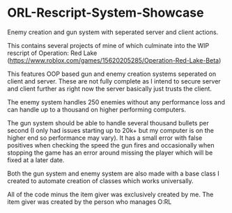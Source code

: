 # ORL-Rescript-System-Showcase
Enemy creation and gun system with seperated server and client actions.

This contains several projects of mine of which culminate into the WIP rescript of Operation: Red Lake (https://www.roblox.com/games/15620205285/Operation-Red-Lake-Beta)

This features OOP based gun and enemy creation systems seperated on client and server. These are not fully complete as I intend to secure server and client further as right now the server basically just trusts the client.

The enemy system handles 250 enemies without any performance loss and can handle up to a thousand on higher performing computers.

The gun system should be able to handle several thousand bullets per second (I only had issues starting up to 20k+ but my computer is on the higher end so performance may vary). It has a small error with false positives when checking the speed the gun fires and occasionally when stopping the game has an error around missing the player which will be fixed at a later date.

Both the gun system and enemy system are also made with a base class I created to automate creation of classes which works universally.

All of the code minus the item giver was exclusively created by me. The item giver was created by the person who manages O:RL
